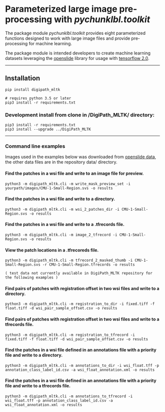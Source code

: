 # Parameterized large image pre-processing with _*pychunklbl.toolkit*_
The package module _*pychunklbl.toolkit*_ provides eight parameterized functions designed to work with large image files and provide pre-processing for machine learning.

The package module is intended developers to create machine learning datasets leveraging the [openslide](https://openslide.org/) library for usage with [tensorflow 2.0](https://www.tensorflow.org/).

****
## Installation
```
pip install digipath_mltk

# requires python 3.5 or later
pip3 install -r requirements.txt
```
### Development install from clone in /DigiPath_MLTK/ directory:
```
pip3 install -r requirements.txt
pip3 install --upgrade ../DigiPath_MLTK
```

****
### Command line examples

Images used in the examples below was downloaded from [openslide data](http://openslide.cs.cmu.edu/download/openslide-testdata/), the other data files are in the repository data/ directory. <br>

#### Find the patches in a wsi file and write to an image file for preview.
```
python3 -m digipath_mltk.cli -m write_mask_preview_set -i yourpath/images/CMU-1-Small-Region.svs -o results
```

#### Find the patches in a wsi file and write to a directory.
```
python3 -m digipath_mltk.cli -m wsi_2_patches_dir -i CMU-1-Small-Region.svs -o results
```

#### Find the patches in a wsi file and write to a .tfrecords file.
```
python3 -m digipath_mltk.cli -m image_2_tfrecord -i CMU-1-Small-Region.svs -o results
```

#### View the patch locations in a .tfrecoreds file.
```
python3 -m digipath_mltk.cli -m tfrecord_2_masked_thumb -i CMU-1-Small-Region.svs -r CMU-1-Small-Region.tfrecords -o results
```

` ( test data not currently available in DigiPath_MLTK repository for the following examples ) `

#### Find pairs of patches with registration offset in two wsi files and write to a directory.
```
python3 -m digipath_mltk.cli -m registration_to_dir -i fixed.tiff -f float.tiff -d wsi_pair_sample_offset.csv -o results
```

#### Find pairs of patches with registration offset in two wsi files and write to a tfrecords file.
```
python3 -m digipath_mltk.cli -m registration_to_tfrecord -i  fixed.tiff -f float.tiff -d wsi_pair_sample_offset.csv -o results
```

#### Find the patches in a wsi file defined in an annotations file with a priority file and write to a directory.
```
python3 -m digipath_mltk.cli -m annotations_to_dir -i wsi_float.tff -p annotation_class_label_id.csv -a wsi_float_annotation.xml -o results
```

#### Find the patches in a wsi file defined in an annotations file with a priority file and write to a tfrecords file.
```
python3 -m digipath_mltk.cli -m annotations_to_tfrecord -i wsi_float.tff -p annotation_class_label_id.csv -a wsi_float_annotation.xml -o results
```
